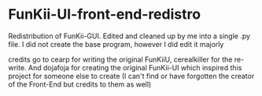 # FunKii-UI-front-end-redistro
Redistribution of FunKii-GUI. Edited and cleaned up by me into a single .py file. I did not create the base program, however I did edit it majorly

credits go to  cearp for writing the original FunKiiU, cerealkiller for the re-write. And dojafoja for creating the original FunKii-UI which inspired this project for someone else to create (I can't find or have forgotten the creator of the Front-End but credits to them as well)
